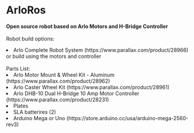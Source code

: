 # ArloRos
<b>Open source robot based on Arlo Motors and H-Bridge Controller</b>
<br><br>
Robot build options:
<li> Arlo Complete Robot System (https://www.parallax.com/product/28966)
<br>
or build using the motors and controller <br><br>
Parts List:
<li>Arlo Motor Mount & Wheel Kit - Aluminum (https://www.parallax.com/product/28962)
<li>Arlo Caster Wheel Kit (https://www.parallax.com/product/28961)
<li>Arlo DHB-10 Dual H-Bridge 10 Amp Motor Controller (https://www.parallax.com/product/28231)
<li>Plates
<li>SLA batterires (2)
<li> Arduino Mega or Uno (https://store.arduino.cc/usa/arduino-mega-2560-rev3)

